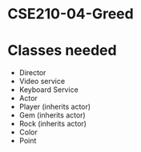 # CSE210-04-Greed

# Classes needed
- Director
- Video service
- Keyboard Service
- Actor
-   Player (inherits actor)
-   Gem (inherits actor)
-   Rock (inherits actor)
- Color 
- Point


